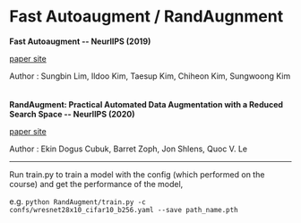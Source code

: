 Fast Autoaugment / RandAugnment
===

**Fast Autoaugment -- NeurlIPS (2019)**

[paper site](https://papers.nips.cc/paper_files/paper/2019/file/6add07cf50424b14fdf649da87843d01-Paper.pdf)

Author : Sungbin Lim, Ildoo Kim, Taesup Kim, Chiheon Kim, Sungwoong Kim  
<br>
<br>
**RandAugment: Practical Automated Data Augmentation with a Reduced Search Space -- NeurlIPS (2020)**

[paper site](https://papers.nips.cc/paper_files/paper/2020/file/d85b63ef0ccb114d0a3bb7b7d808028f-Paper.pdf)

Author : Ekin Dogus Cubuk, Barret Zoph, Jon Shlens, Quoc V. Le


----
Run train.py to train a model with the config (which performed on the course) and get the performance of the model,

e.g. `python RandAugment/train.py -c confs/wresnet28x10_cifar10_b256.yaml --save path_name.pth`
